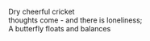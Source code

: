Dry cheerful cricket    
thoughts come - and there is loneliness;    
A butterfly floats and balances    

